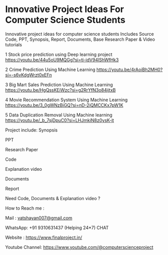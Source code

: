 # Innovative Project Ideas For Computer Science Students
Innovative project ideas for computer science students Includes Source Code, PPT, Synopsis, Report, Documents, Base Research Paper &amp; Video tutorials

1	Stock price prediction using Deep learning project	https://youtu.be/44u5oU9MQGg?si=ti-idV94lShWfHk3

2	Crime Prediction Using Machine Learning	https://youtu.be/4rAoiBh2MH0?si=-s6vKdgWrzt0xEFn

3	Big Mart Sales Prediction Using Machine Learning	https://youtu.be/HgQssKEiWzc?si=g2RrYfN3o84ijtxB

4	Movie Recommendation System Using Machine Learning	https://youtu.be/3_0gWNzBiGQ?si=nD-2iQMCCKx7pW1K

5	Data Duplication Removal Using Machine learning	https://youtu.be/_b_7sjDpuC0?si=LHJmkiN8z0ysK-jt

Project include:
Synopsis

PPT

Research Paper

Code

Explanation video

Documents

Report

Need Code, Documents & Explanation video ?

How to Reach me :

Mail : vatshayan007@gmail.com

WhatsApp: +91 9310631437 (Helping 24*7) CHAT

Website : https://www.finalproject.in/

Youtube Channel: https://www.youtube.com/@computerscienceproject
